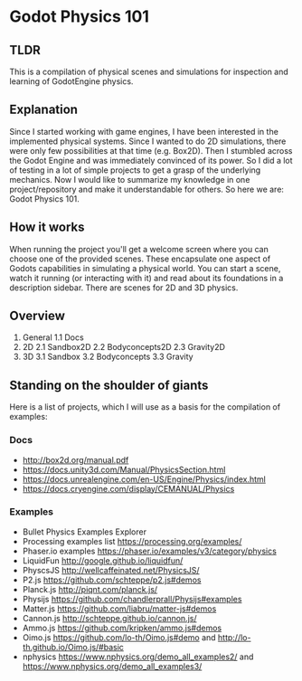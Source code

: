 # Godot Physics 101

## TLDR

This is a compilation of physical scenes and simulations for inspection and learning of GodotEngine physics.

## Explanation

Since I started working with game engines, I have been interested in the implemented physical systems. Since I wanted to do 2D simulations, there were only few possibilities at that time (e.g. Box2D). Then I stumbled across the Godot Engine and was immediately convinced of its power. So I did a lot of testing in a lot of simple projects to get a grasp of the underlying mechanics. Now I would like to summarize my knowledge in one project/repository and make it understandable for others. So here we are: Godot Physics 101.

## How it works

When running the project you'll get a welcome screen where you can choose one of the provided scenes. These encapsulate one aspect of Godots capabilities in simulating a physical world. You can start a scene, watch it running (or interacting with it) and read about its foundations in a description sidebar. There are scenes for 2D and 3D physics.

## Overview

1. General
	1.1 Docs
2. 2D
	2.1 Sandbox2D
	2.2 Bodyconcepts2D
	2.3 Gravity2D
3. 3D
	3.1 Sandbox
	3.2 Bodyconcepts
	3.3 Gravity

## Standing on the shoulder of giants

Here is a list of projects, which I will use as a basis for the compilation of examples:

### Docs

- http://box2d.org/manual.pdf
- https://docs.unity3d.com/Manual/PhysicsSection.html
- https://docs.unrealengine.com/en-US/Engine/Physics/index.html
- https://docs.cryengine.com/display/CEMANUAL/Physics

### Examples

- Bullet Physics Examples Explorer
- Processing examples list https://processing.org/examples/
- Phaser.io examples https://phaser.io/examples/v3/category/physics
- LiquidFun http://google.github.io/liquidfun/
- PhyscsJS http://wellcaffeinated.net/PhysicsJS/
- P2.js https://github.com/schteppe/p2.js#demos
- Planck.js http://piqnt.com/planck.js/
- Physijs https://github.com/chandlerprall/Physijs#examples
- Matter.js https://github.com/liabru/matter-js#demos
- Cannon.js http://schteppe.github.io/cannon.js/
- Ammo.js https://github.com/kripken/ammo.js#demos
- Oimo.js https://github.com/lo-th/Oimo.js#demo and http://lo-th.github.io/Oimo.js/#basic
- nphysics https://www.nphysics.org/demo_all_examples2/ and https://www.nphysics.org/demo_all_examples3/

